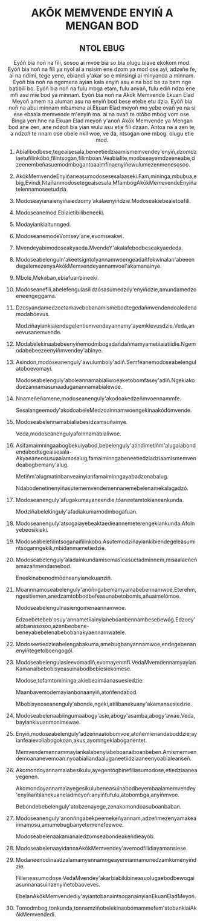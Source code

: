 <h1 align='center'>AKŌK MEMVENDE ENYIŃ A MENGAN BOD</h1>
<h2 align='center'>NTOL EBUG</h2>
<p align='center'>Eyóñ bia noñ na fili, sosoo ai mvoe bia so bia olugu biave ekokom mod.
Eyóñ bia noñ na fili ya nyol ai a nsisim ene dzom ya mod ose ayi, adzeñe fe, ai na ndimi, tege yene, ebiandi y'akar so e minsingi ai minyanda a minnam.
Eyóñ bia noñ na ngomena ayian kala enyiñ asu e na bod be za bam nge batibili bo.
Eyóñ bia noñ na fulu mbga etam, fulu anyañ, fulu ediñ ndzo ene mfi asu mie bod ya minnam.
Eyóñ bia noñ na Akōk Memvende Ekuan Elad Meyoñ amem na aluman asu na enyiñ bod bese etebe etu dzia.
Eyóñ bia noñ na abui minnam mbamena ai Ekuan Elad meyoñ mo yebe ovañ ye na si ese ebaala memvende m'enyiñ ma.
ai na ovañ te otôbo mbog vom ose.
Binga yen hne na Ekuan Elad meyoñ y'anoñ Akōk Memvende ya Mengan bod ane zen, ane ndzoñ bia yian wulu asu etie fili dzaan. Antoa na a zen te, a ndzoñ te nnam ose obele nkil woe, ve da, ntsogan one mbog: olugu etie mod.</p>
<ol>
  <li>
    <p>Abialibodbese,tegeaisesala,beneetiedziaamismemvendey'enyiñ,dzomdziaetufilinkóbó,filintsogan,filimboan.Veabialite,modoseayemdzeeneabe,dzeenembeñasuemodmbogantoaaimfinaenyiñewulumezenmenesosoo.</p>
  </li>
  <li>
    <p>AkōkMemvendeEnyińaneasumodosesesalaaseki.Fam,mininga,mbubua,ebig,Evindi,Ntañanmodosetegeaisesala.MfambógAkōkMemevendeEnyińatelennamoseetudzia.</p>
  </li>
  <li>
    <p>Modoseayianaienyiñaiedzomy'akalaenyiñdzie.Modoseakiebeaietoafili.</p>
  </li>
  <li>
    <p>Modoseanemod.Ebiaietibilibeneeki.</p>
  </li>
  <li>
    <p>Modayiankiaitunnged.</p>
  </li>
  <li>
    <p>ModoseanemodeVomsey'ane,evomseakwi.</p>
  </li>
  <li>
    <p>Mvendeyabimodoseakyaeda.MvendeY'akalafebodbeseakyaededa.</p>
  </li>
  <li>
    <p>Modoseabelenguln'akeetsigntolyannamwoengeadañfekwinalan'abeeendegelemezenyaAkōkMemvendeyannamvoel'akamanainye.</p>
  </li>
  <li>
    <p>Mbolé,Mekaban,ebiafuanbineeki.</p>
  </li>
  <li>
    <p>Modoseanefili,abelefengulasilidzósasumedzóy'enyiñdzie,amundamedzoeneengeggama.</p>
  </li>
  <li>
    <p>Dzosyandamedzoetamavebobanamismebodtegedañmvendendoaledenamodabóevus.</p>
    <p>Modziñayiankiaiendegelentiemvendeyannamy'ayemkievusdzie.Veda,aneevusanemvende.</p>
  </li>
  <li>
    <p>Modabelekinaabebeenyiñemodmbogadañdañmamyametiiaiatiidie.Ngemodabebeezeenyiñmvendey'abinye.</p>
  </li>
  <li>
    <p>Asindon,modoseanenguly'awulumboly'adiñ.Semfeanemodoseabelengulatoboevomayi.</p>
    <p>Modoseabelenguly'aboleannamabialiwoeaketobomfasey'adiñ.Ngekiakodoezannamasunaaduganannamabialewoe.</p>
  </li>
  <li>
    <p>Nnameñeñamene,modoseanenguly'akodoakedzeñmvoennammfe.</p>
    <p>Sesalangeemody'akodoabeleMedzoainnamwoengekinaakódómvende.</p>
  </li>
  <li>
    <p>Modoseabelennamabialiabesidzamsuñainye.</p>
    <p>Veda,modoseanengulyafolnnamabialiwoe.</p>
  </li>
  <li>
    <p>Asifamaimningaabogbekuiyabod,bebelenguly'atindimetiñm'alugaiabondendabodtegeaisesala-Akyaeaneosusuaaiamosalug,famaiminngabeneetiedziadziaamismemvendeabogbemany'alug.</p>
    <p>Metiñm'alugmatinbanveainyianfamaiminngayabadzonabalug.</p>
    <p>Ndabodenetinenyiñasutememvendemennanemebelenamekalagadzó.</p>
  </li>
  <li>
    <p>Modoseanenguly'afugakumayaneendie,tóaneetamtokianeankunda.</p>
    <p>Modziñabelekinguly'afadiakumamodmbogafuan.</p>
  </li>
  <li>
    <p>Modoseanenguly'atsogaiayebeaktaedieannemeterengekiankunda.Afolnyebeosikieki.</p>
  </li>
  <li>
    <p>Modoseabelefilintsoganaifilinkobo.Asutemodziñayiankibiendegeleasumintsoganngekik,mbidanmametiedzie.</p>
  </li>
  <li>
    <p>Modoseabelenguly'aladainkundamisemasieasueladminnem,misaalaeñeñamazañmendamebod.</p>
    <p>Eneekinabenodmōdnaanyianekuanziñ.</p>
  </li>
  <li>
    <p>Moannnamoseabelenguly'anóñngabemamyamabebennamwoe.Eterehm,ngesitiemen,anedzamtobbodbefeasunabetobomis,añuaimelómoe.</p>
    <p>Modoseabelengulnasiengomenaannamwoe.</p>
    <p>Edzoebetebeb'osuy'annametiiainyianeboanbennambesebewóg.Edzoey'atobanasosoo,azenbeobene-beneyabebelenabebobanakyaennamwatele.</p>
  </li>
  <li>
    <p>Modoseetiedzieabelengabakuma,amebugbanyannamwoe,endegebenanenyiñtegetoboengogól.</p>
  </li>
  <li>
    <p>Modoseabelengulasieevomadiñ,evomayenmfi.VedaMvemdennamyayianKamanaibebobisyeasuinabodbebiesiekomese.</p>
    <p>Modose,tofamtomininga,akiebeaimáanasuesiedzie.</p>
    <p>Maanbavemodemayianbonaanyiñ,atoñfendabod.</p>
    <p>Mbobisyeoseanenguly'abonde,ngeki,atilibanekuany'akamanaesiedzie.</p>
  </li>
  <li>
    <p>Modoseabelenaabiingumaabogy'asie,abogy'asamba,abogy'awae.Veda,bayiankivuanmonimewae.</p>
  </li>
  <li>
    <p>Enyiñ,modoseabelenguly'adzeñnaatobomvoe,atoñemienandaboddzie;ayianfeaievoliabogokoan,akus,ayomngekiaboganentet.</p>
    <p>Memvendemennammayiankalabenyiabeboanaiboanbeben.Amismemvendemoananevemoan:nyoabialiandaaluganeetiidziaaneenyoabialeanseñ.</p>
  </li>
  <li>
    <p>Akomondoyannamaiabesikulu,ayegentógbinefiliasumodose,etiedziaaneayegenen.</p>
    <p>Akomondoyannamaiayegesikulubeneasuinabodbeyembaalamemvendey'enyiñantilanekuaneladmeyoñ:anyiñfufulu,atobombga,anyiñmvoe.</p>
    <p>Bebondebebelenguly'atobzenayege,zenakomondoasuboanbaban.</p>
  </li>
  <li>
    <p>Modoseanenguly'anonñngabekpeemekeñyannam,adzeñmezenyamakeainnamosu,amumebugbanyetemenefeewoe.</p>
    <p>Modoseabelenaakamanaiedzomseabondeakeñdieayób.</p>
  </li>
  <li>
    <p>ModoseabelenaayidannaAkōkMemvendey'avemodfilidiayamansiese.</p>
  </li>
  <li>
    <p>Modaneenodinaadzalamamyannamngeayennannamonedzamkomenyiñdzie.</p>
    <p>Filieneasumodose.VedaMvendey'akarbiabikibineasuolugaebodbewogaiasunnanasuinaenyiñetobaoveves.</p>
    <p>EbelanAkōkMemvendediy'ayiantobanaintsoganainyianEkuanEladMeyoń.</p>
  </li>
  <li>
    <p>Tomodmbog,tonkunda,tonnamziñobelekinaobómammefem'atobankiaiAkōkMemvendedi.</p>
  </li>
</ol>